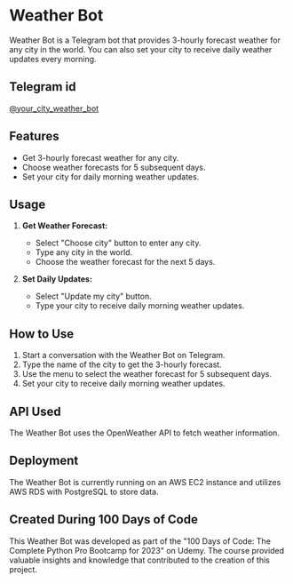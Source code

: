 # Weather Bot

Weather Bot is a Telegram bot that provides 3-hourly forecast weather for any city in the world. You can also set your city to receive daily weather updates every morning.

## Telegram id
[@your_city_weather_bot](https://t.me/your_city_weather_bot)

## Features

- Get 3-hourly forecast weather for any city.
- Choose weather forecasts for 5 subsequent days.
- Set your city for daily morning weather updates.

## Usage

1. **Get Weather Forecast:**
   - Select "Choose city" button to enter any city.
   - Type any city in the world.
   - Choose the weather forecast for the next 5 days.

3. **Set Daily Updates:**
   - Select "Update my city" button. 
   - Type your city to receive daily morning weather updates.

## How to Use

1. Start a conversation with the Weather Bot on Telegram.
2. Type the name of the city to get the 3-hourly forecast.
3. Use the menu to select the weather forecast for 5 subsequent days.
4. Set your city to receive daily morning weather updates.

## API Used

The Weather Bot uses the OpenWeather API to fetch weather information.

## Deployment

The Weather Bot is currently running on an AWS EC2 instance and utilizes AWS RDS with PostgreSQL to store data.

## Created During 100 Days of Code

This Weather Bot was developed as part of the "100 Days of Code: The Complete Python Pro Bootcamp for 2023" on Udemy. The course provided valuable insights and knowledge that contributed to the creation of this project.
